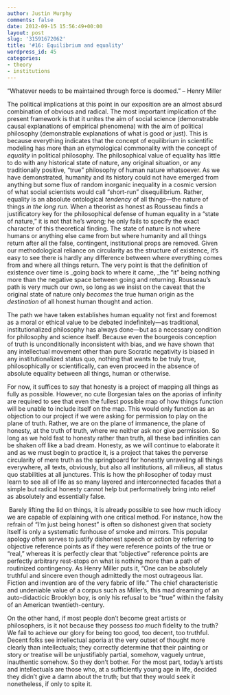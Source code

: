 ```yaml
---
author: Justin Murphy
comments: false
date: 2012-09-15 15:56:49+00:00
layout: post
slug: '31591672062'
title: '#16: Equilibrium and equality'
wordpress_id: 45
categories:
- theory
- institutions
---
```


“Whatever needs to be maintained through force is doomed.” – Henry Miller

The political implications at this point in our exposition are an almost absurd combination of obvious and radical. The most important implication of the present framework is that it unites the aim of social science (demonstrable causal explanations of empirical phenomena) with the aim of political philosophy (demonstrable explanations of what is good or just). This is because everything indicates that the concept of equilibrium in scientific modeling has more than an etymological commonality with the concept of _equality_ in political philosophy. The philosophical value of equality has little to do with any historical state of nature, any original situation, or any traditionally positive, “true” philosophy of human nature whatsoever. As we have demonstrated, humanity and its history could not have emerged from anything but some flux of random inorganic inequality in a cosmic version of what social scientists would call “short-run” disequilibrium. Rather, equality is an absolute ontological _tendency_ of all things—the nature of things _in the long run._ When a theorist as honest as Rousseau finds a justificatory key for the philosophical defense of human equality in a “state of nature,” it is not that he’s wrong; he only fails to specify the exact character of this theoretical finding. The state of nature is not where humans or anything else came from but where humanity and all things return after all the false, contingent, institutional props are removed. Given our methodological reliance on circularity as the structure of existence, it’s easy to see there is hardly any difference between where everything comes from and where all things return. The very point is that the definition of existence over time is _going back to where it came, _the “it” being nothing more than the negative space between going and returning. Rousseau’s path is very much our own, so long as we insist on the caveat that the original state of nature only _becomes_ the true human origin as the _destination_ of all honest human thought and action.

The path we have taken establishes human equality not first and foremost as a moral or ethical value to be debated indefinitely—as traditional, institutionalized philosophy has always done—but as a necessary condition for philosophy and science itself. Because even the bourgeois conception of truth is unconditionally inconsistent with bias, and we have shown that any intellectual movement other than pure Socratic negativity is biased in any institutionalized status quo, nothing that wants to be truly true, philosophically or scientifically, can even proceed in the absence of absolute equality between all things, human or otherwise.

For now, it suffices to say that honesty is a project of mapping all things as fully as possible. However, no cute Borgesian tales on the aporias of infinity are required to see that even the fullest possible map of how things function will be unable to include itself on the map. This would only function as an objection to our project if we were asking for permission to play on the plane of truth. Rather, we are on the plane of immanence, the plane of honesty, at the truth of truth, where we neither ask nor give permission. So long as we hold fast to honesty rather than truth, all these bad infinities can be shaken off like a bad dream. Honesty, as we will continue to elaborate it and as we must begin to practice it, is a project that takes the perverse circularity of mere truth as the springboard for honestly unraveling all things everywhere, all texts, obviously, but also all institutions, all milieus, all status quo stabilities at all junctures. This is how the philosopher of today must learn to see all of life as so many layered and interconnected facades that a simple but radical honesty cannot help but performatively bring into relief as absolutely and essentially false.

 Barely lifting the lid on things, it is already possible to see how much idiocy we are capable of explaining with one critical method. For instance, how the refrain of “I’m just being honest” is often so dishonest given that society itself is only a systematic funhouse of smoke and mirrors. This popular apology often serves to justify dishonest speech or action by referring to objective reference points as if they were reference points of the true or “real,” whereas it is perfectly clear that “objective” reference points are perfectly arbitrary rest-stops on what is nothing more than a path of routinized contingency. As Henry Miller puts it, “One can be absolutely truthful and sincere even though admittedly the most outrageous liar. Fiction and invention are of the very fabric of life.” The chief characteristic and undeniable value of a corpus such as Miller’s, this mad dreaming of an auto-didacticic Brooklyn boy, is only his refusal to be “true” within the falsity of an American twentieth-century.

On the other hand, if most people don’t become great artists or philosophers, is it not because they possess _too much_ fidelity to the truth? We fail to achieve our glory for being too good, too decent, too truthful. Decent folks see intellectual aporia at the very outset of thought more clearly than intellectuals; they correctly determine that their painting or story or treatise will be unjustifiably partial, somehow, vaguely untrue, inauthentic somehow. So they don’t bother. For the most part, today’s artists and intellectuals are those who, at a sufficiently young age in life, decided they didn’t give a damn about the truth; but that they would seek it nonetheless, if only to spite it.